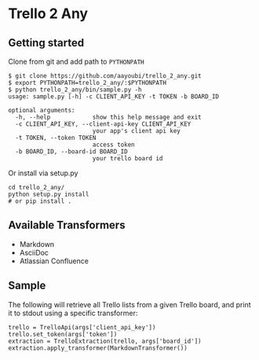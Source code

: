 # Trello 2 Any

## Getting started

Clone from git and add path to `PYTHONPATH`

```
$ git clone https://github.com/aayoubi/trello_2_any.git
$ export PYTHONPATH=trello_2_any/:$PYTHONPATH
$ python trello_2_any/bin/sample.py -h
usage: sample.py [-h] -c CLIENT_API_KEY -t TOKEN -b BOARD_ID

optional arguments:
  -h, --help            show this help message and exit
  -c CLIENT_API_KEY, --client-api-key CLIENT_API_KEY
                        your app's client api key
  -t TOKEN, --token TOKEN
                        access token
  -b BOARD_ID, --board-id BOARD_ID
                        your trello board id
```

Or install via setup.py

```
cd trello_2_any/
python setup.py install
# or pip install .
```

## Available Transformers

- Markdown
- AsciiDoc
- Atlassian Confluence 

## Sample

The following will retrieve all Trello lists from a given Trello board, and print it to stdout using a specific transformer:

```
trello = TrelloApi(args['client_api_key'])
trello.set_token(args['token'])
extraction = TrelloExtraction(trello, args['board_id'])
extraction.apply_transformer(MarkdownTransformer())
```
